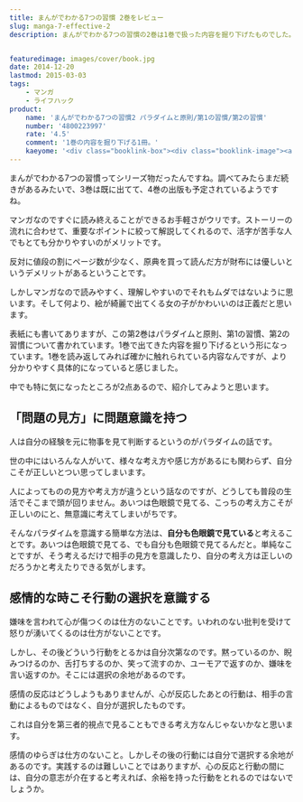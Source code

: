 ```yaml
---
title: まんがでわかる7つの習慣 2巻をレビュー
slug: manga-7-effective-2
description: まんがでわかる7つの習慣の2巻は1巻で扱った内容を掘り下げたものでした。内容がより具体的になっていて、実際に普段の生活に活かしやすくなっているように感じます。今回は私が普段の生活に活かしていきたいなと思った考え方2点と一緒にご紹介したいと思います。


featuredimage: images/cover/book.jpg
date: 2014-12-20
lastmod: 2015-03-03
tags: 
    - マンガ
    - ライフハック
product:
    name: 'まんがでわかる7つの習慣2 パラダイムと原則/第1の習慣/第2の習慣'
    number: '4800223997'
    rate: '4.5'
    comment: '1巻の内容を掘り下げる1冊。'
    kaeyome: '<div class="booklink-box"><div class="booklink-image"><a href="https://www.amazon.co.jp/exec/obidos/asin/4800223997/illusionspace-22/" rel="nofollow" target="_blank"><img src="https://ecx.images-amazon.com/images/I/51mHND%2Bcz0L._SL160_.jpg" style="border: none;" /></a></div><div class="booklink-info"><div class="booklink-name"><a href="https://www.amazon.co.jp/exec/obidos/asin/4800223997/illusionspace-22/" rel="nofollow" target="_blank">まんがでわかる7つの習慣2 パラダイムと原則/第1の習慣/第2の習慣</a><div class="booklink-powered-date">posted with <a href="https://yomereba.com" rel="nofollow" target="_blank">ヨメレバ</a></div></div><div class="booklink-detail">フランクリン・コヴィー・ジャパン 宝島社 2014-07-11    </div><div class="booklink-link2"><div class="shoplinkamazon"><a href="https://www.amazon.co.jp/exec/obidos/asin/4800223997/illusionspace-22/" rel="nofollow" target="_blank" title="アマゾン" >Amazon</a></div><div class="shoplinkkindle"><a href="https://www.amazon.co.jp/gp/search?keywords=%82%DC%82%F1%82%AA%82%C5%82%ED%82%A9%82%E97%82%C2%82%CC%8FK%8A%B52%20%83p%83%89%83_%83C%83%80%82%C6%8C%B4%91%A5%2F%91%E61%82%CC%8FK%8A%B5%2F%91%E62%82%CC%8FK%8A%B5&__mk_ja_JP=%83J%83%5E%83J%83i&url=node%3D2275256051&tag=illusionspace-22" rel="nofollow" target="_blank" >Kindle</a></div><div class="shoplinkrakuten"><a href="https://hb.afl.rakuten.co.jp/hgc/11acbc01.369b1bf6.11acbc02.cabf9fe9/?pc=http%3A%2F%2Fbooks.rakuten.co.jp%2Frb%2F12815566%2F%3Fscid%3Daf_ich_link_urltxt%26m%3Dhttp%3A%2F%2Fm.rakuten.co.jp%2Fev%2Fbook%2F" rel="nofollow" target="_blank" title="楽天ブックス" >楽天ブックス</a></div>                  	  	  	  	</div></div><div class="booklink-footer"></div></div>'
---
```


まんがでわかる7つの習慣ってシリーズ物だったんですね。調べてみたらまだ続きがあるみたいで、3巻は既に出てて、4巻の出版も予定されているようですね。

マンガなのですぐに読み終えることができるお手軽さがウリです。ストーリーの流れに合わせて、重要なポイントに絞って解説してくれるので、活字が苦手な人でもとても分かりやすいのがメリットです。

反対に値段の割にページ数が少なく、原典を買って読んだ方が財布には優しいというデメリットがあるということです。

しかしマンガなので読みやすく、理解しやすいのでそれもムダではないように思います。そして何より、絵が綺麗で出てくる女の子がかわいいのは正義だと思います。

表紙にも書いてありますが、この第2巻はパラダイムと原則、第1の習慣、第2の習慣について書かれています。1巻で出てきた内容を掘り下げるという形になっています。1巻を読み返してみれば確かに触れられている内容なんですが、より分かりやすく具体的になっていると感じました。

中でも特に気になったところが2点あるので、紹介してみようと思います。


## 「問題の見方」に問題意識を持つ


人は自分の経験を元に物事を見て判断するというのがパラダイムの話です。

世の中にはいろんな人がいて、様々な考え方や感じ方があるにも関わらず、自分こそが正しいとつい思ってしまいます。

人によってものの見方や考え方が違うという話なのですが、どうしても普段の生活でそこまで頭が回りません。あいつは色眼鏡で見てる、こっちの考え方こそが正しいのにと、無意識に考えてしまいがちです。

そんなパラダイムを意識する簡単な方法は、<strong>自分も色眼鏡で見ている</strong>と考えることです。あいつは色眼鏡で見てる、でも自分も色眼鏡で見てるんだと。単純なことですが、そう考えるだけで相手の見方を意識したり、自分の考え方は正しいのだろうかと考えたりできる気がします。


## 感情的な時こそ行動の選択を意識する


嫌味を言われて心が傷つくのは仕方のないことです。いわれのない批判を受けて怒りが湧いてくるのは仕方がないことです。

しかし、その後どういう行動をとるかは自分次第なのです。黙っているのか、睨みつけるのか、舌打ちするのか、笑って流すのか、ユーモアで返すのか、嫌味を言い返すのか。そこには選択の余地があるのです。

感情の反応はどうしようもありませんが、心が反応したあとの行動は、相手の言動によるものではなく、自分が選択したものです。

これは自分を第三者的視点で見ることもできる考え方なんじゃないかなと思います。

感情のゆらぎは仕方のないこと。しかしその後の行動には自分で選択する余地があるのです。実践するのは難しいことではありますが、心の反応と行動の間には、自分の意志が介在すると考えれば、余裕を持った行動をとれるのではないでしょうか。


  